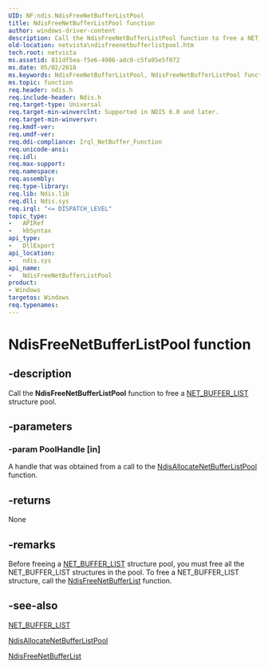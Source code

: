 ```yaml
---
UID: NF:ndis.NdisFreeNetBufferListPool
title: NdisFreeNetBufferListPool function
author: windows-driver-content
description: Call the NdisFreeNetBufferListPool function to free a NET_BUFFER_LIST structure pool.
old-location: netvista\ndisfreenetbufferlistpool.htm
tech.root: netvista
ms.assetid: 811df5ea-f5e6-4986-adc0-c5fa95e5f072
ms.date: 05/02/2018
ms.keywords: NdisFreeNetBufferListPool, NdisFreeNetBufferListPool function [Network Drivers Starting with Windows Vista], ndis/NdisFreeNetBufferListPool, ndis_netbuf_functions_ref_c2efb4b4-41de-4493-92a2-42e3fa78628b.xml, netvista.ndisfreenetbufferlistpool
ms.topic: function
req.header: ndis.h
req.include-header: Ndis.h
req.target-type: Universal
req.target-min-winverclnt: Supported in NDIS 6.0 and later.
req.target-min-winversvr: 
req.kmdf-ver: 
req.umdf-ver: 
req.ddi-compliance: Irql_NetBuffer_Function
req.unicode-ansi: 
req.idl: 
req.max-support: 
req.namespace: 
req.assembly: 
req.type-library: 
req.lib: Ndis.lib
req.dll: Ndis.sys
req.irql: "<= DISPATCH_LEVEL"
topic_type:
-	APIRef
-	kbSyntax
api_type:
-	DllExport
api_location:
-	ndis.sys
api_name:
-	NdisFreeNetBufferListPool
product:
- Windows
targetos: Windows
req.typenames: 
---
```


# NdisFreeNetBufferListPool function


## -description


Call the 
  <b>NdisFreeNetBufferListPool</b> function to free a 
  <a href="https://msdn.microsoft.com/library/windows/hardware/ff568388">NET_BUFFER_LIST</a> structure pool.


## -parameters




### -param PoolHandle [in]

A handle that was obtained from a call to the 
     <a href="https://msdn.microsoft.com/b117b472-0c26-41a9-b364-3d0cfbd26cc9">
     NdisAllocateNetBufferListPool</a> function.


## -returns



None




## -remarks



Before freeing a 
    <a href="https://msdn.microsoft.com/library/windows/hardware/ff568388">NET_BUFFER_LIST</a> structure pool, you must
    free all the NET_BUFFER_LIST structures in the pool. To free a NET_BUFFER_LIST structure, call the 
    <a href="https://msdn.microsoft.com/library/windows/hardware/ff562583">NdisFreeNetBufferList</a> function.




## -see-also




<a href="https://msdn.microsoft.com/library/windows/hardware/ff568388">NET_BUFFER_LIST</a>



<a href="https://msdn.microsoft.com/b117b472-0c26-41a9-b364-3d0cfbd26cc9">
   NdisAllocateNetBufferListPool</a>



<a href="https://msdn.microsoft.com/library/windows/hardware/ff562583">NdisFreeNetBufferList</a>
 

 

